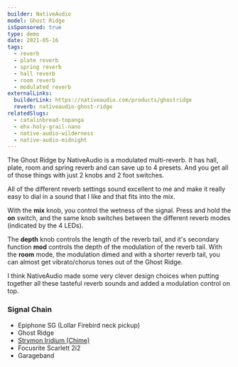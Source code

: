 ```yaml
---
builder: NativeAudio
model: Ghost Ridge
isSponsored: true
type: demo
date: 2021-05-16
tags:
  - reverb
  - plate reverb
  - spring reverb
  - hall reverb
  - room reverb
  - modulated reverb
externalLinks:
  builderLink: https://nativeaudio.com/products/ghostridge
  reverb: nativeaudio-ghost-ridge
relatedSlugs:
  - catalinbread-topanga
  - ehx-holy-grail-nano
  - native-audio-wilderness
  - native-audio-midnight
---
```


The Ghost Ridge by NativeAudio is a modulated multi-reverb. It has hall, plate, room and spring reverb and can save up to 4 presets. And you get all of those things with just 2 knobs and 2 foot switches.

All of the different reverb settings sound excellent to me and make it really easy to dial in a sound that I like and that fits into the mix.

With the **mix** knob, you control the wetness of the signal. Press and hold the **on** switch, and the same knob switches between the different reverb modes (indicated by the 4 LEDs).

The **depth** knob controls the length of the reverb tail, and it's secondary function **mod** controls the depth of the modulation of the reverb tail. With the **room** mode, the modulation dimed and with a shorter reverb tail, you can almost get vibrato/chorus tones out of the Ghost Ridge.

I think NativeAudio made some very clever design choices when putting together all these tasteful reverb sounds and added a modulation control on top.

### Signal Chain

- Epiphone SG (Lollar Firebird neck pickup)
- Ghost Ridge
- [Strymon Iridium (Chime)](/demos/strymon-iridium)
- Focusrite Scarlett 2i2
- Garageband

